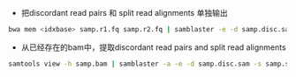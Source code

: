 * 把discordant read pairs 和 split read alignments 单独输出
```bash
bwa mem <idxbase> samp.r1.fq samp.r2.fq | samblaster -e -d samp.disc.sam -s samp.split.sam | samtools view -Sb - > samp.out.bam
```

* 从已经存在的bam中，提取discordant read pairs and split read alignments 
```bash
samtools view -h samp.bam | samblaster -a -e -d samp.disc.sam -s samp.split.sam -o /dev/null
```